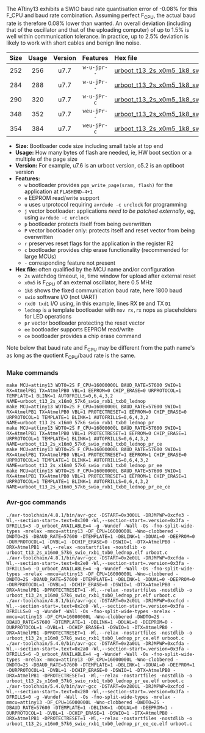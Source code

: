 The ATtiny13 exhibits a SWIO baud rate quantisation error of -0.08% for this F_CPU and baud rate combination. Assuming perfect F<sub>CPU</sub>, the actual baud rate is therefore 0.08% lower than wanted. An overall deviation (including that of the oscillator and that of the uploading computer) of up to 1.5% is well within communication tolerance. In practice, up to 2.5% deviation is likely to work with short cables and benign line noise.

|Size|Usage|Version|Features|Hex file|
|:-:|:-:|:-:|:-:|:--|
|252|256|u7.7|`w-u-jpr--`|[urboot_t13_2s_x0m5_1k8_swio_rxb1_txb0_lednop.hex](https://raw.githubusercontent.com/stefanrueger/urboot.hex/main/mcus/attiny13/watchdog_2_s/external_oscillator_x/%2B0m500000_hz/%2B%2B%2B1k8_baud/swio_rxb1_txb0/lednop/urboot_t13_2s_x0m5_1k8_swio_rxb1_txb0_lednop.hex)|
|284|288|u7.7|`w-u-jPr--`|[urboot_t13_2s_x0m5_1k8_swio_rxb1_txb0_lednop_pr.hex](https://raw.githubusercontent.com/stefanrueger/urboot.hex/main/mcus/attiny13/watchdog_2_s/external_oscillator_x/%2B0m500000_hz/%2B%2B%2B1k8_baud/swio_rxb1_txb0/lednop/urboot_t13_2s_x0m5_1k8_swio_rxb1_txb0_lednop_pr.hex)|
|290|320|u7.7|`w-u-jPr-c`|[urboot_t13_2s_x0m5_1k8_swio_rxb1_txb0_lednop_pr_ce.hex](https://raw.githubusercontent.com/stefanrueger/urboot.hex/main/mcus/attiny13/watchdog_2_s/external_oscillator_x/%2B0m500000_hz/%2B%2B%2B1k8_baud/swio_rxb1_txb0/lednop/urboot_t13_2s_x0m5_1k8_swio_rxb1_txb0_lednop_pr_ce.hex)|
|348|352|u7.7|`weu-jPr--`|[urboot_t13_2s_x0m5_1k8_swio_rxb1_txb0_lednop_pr_ee.hex](https://raw.githubusercontent.com/stefanrueger/urboot.hex/main/mcus/attiny13/watchdog_2_s/external_oscillator_x/%2B0m500000_hz/%2B%2B%2B1k8_baud/swio_rxb1_txb0/lednop/urboot_t13_2s_x0m5_1k8_swio_rxb1_txb0_lednop_pr_ee.hex)|
|354|384|u7.7|`weu-jPr-c`|[urboot_t13_2s_x0m5_1k8_swio_rxb1_txb0_lednop_pr_ee_ce.hex](https://raw.githubusercontent.com/stefanrueger/urboot.hex/main/mcus/attiny13/watchdog_2_s/external_oscillator_x/%2B0m500000_hz/%2B%2B%2B1k8_baud/swio_rxb1_txb0/lednop/urboot_t13_2s_x0m5_1k8_swio_rxb1_txb0_lednop_pr_ee_ce.hex)|

- **Size:** Bootloader code size including small table at top end
- **Usage:** How many bytes of flash are needed, ie, HW boot section or a multiple of the page size
- **Version:** For example, u7.6 is an urboot version, o5.2 is an optiboot version
- **Features:**
  + `w` bootloader provides `pgm_write_page(sram, flash)` for the application at `FLASHEND-4+1`
  + `e` EEPROM read/write support
  + `u` uses urprotocol requiring `avrdude -c urclock` for programming
  + `j` vector bootloader: applications *need to be patched externally*, eg, using `avrdude -c urclock`
  + `p` bootloader protects itself from being overwritten
  + `P` vector bootloader only: protects itself and reset vector from being overwritten
  + `r` preserves reset flags for the application in the register R2
  + `c` bootloader provides chip erase functionality (recommended for large MCUs)
  + `-` corresponding feature not present
- **Hex file:** often qualified by the MCU name and/or configuration
  + `2s` watchdog timeout, ie, time window for upload after external reset
  + `x0m5` is F<sub>CPU</sub> of an external oscillator, here 0.5 MHz
  + `1k8` shows the fixed communication baud rate, here 1800 baud
  + `swio` software I/O (not UART)
  + `rxd0 txd1` I/O using, in this example, lines RX `D0` and TX `D1`
  + `lednop` is a template bootloader with `mov rx,rx` nops as placeholders for LED operations
  + `pr` vector bootloader protecting the reset vector
  + `ee` bootloader supports EEPROM read/write
  + `ce` bootloader provides a chip erase command


Note below that baud rate and F<sub>CPU</sub> may be different from the path name's as long as the quotient F<sub>CPU</sub>/baud rate is the same.

### Make commands
```
make MCU=attiny13 WDTO=2S F_CPU=16000000L BAUD_RATE=57600 SWIO=1 RX=AtmelPB1 TX=AtmelPB0 VBL=1 EEPROM=0 CHIP_ERASE=0 URPROTOCOL=1 TEMPLATE=1 BLINK=1 AUTOFRILLS=0,6,4,3,2 NAME=urboot_t13_2s_x16m0_57k6_swio_rxb1_txb0_lednop
make MCU=attiny13 WDTO=2S F_CPU=16000000L BAUD_RATE=57600 SWIO=1 RX=AtmelPB1 TX=AtmelPB0 VBL=1 PROTECTRESET=1 EEPROM=0 CHIP_ERASE=0 URPROTOCOL=1 TEMPLATE=1 BLINK=1 AUTOFRILLS=0,6,4,3,2 NAME=urboot_t13_2s_x16m0_57k6_swio_rxb1_txb0_lednop_pr
make MCU=attiny13 WDTO=2S F_CPU=16000000L BAUD_RATE=57600 SWIO=1 RX=AtmelPB1 TX=AtmelPB0 VBL=1 PROTECTRESET=1 EEPROM=0 CHIP_ERASE=1 URPROTOCOL=1 TEMPLATE=1 BLINK=1 AUTOFRILLS=0,6,4,3,2 NAME=urboot_t13_2s_x16m0_57k6_swio_rxb1_txb0_lednop_pr_ce
make MCU=attiny13 WDTO=2S F_CPU=16000000L BAUD_RATE=57600 SWIO=1 RX=AtmelPB1 TX=AtmelPB0 VBL=1 PROTECTRESET=1 EEPROM=1 CHIP_ERASE=0 URPROTOCOL=1 TEMPLATE=1 BLINK=1 AUTOFRILLS=0,6,4,3,2 NAME=urboot_t13_2s_x16m0_57k6_swio_rxb1_txb0_lednop_pr_ee
make MCU=attiny13 WDTO=2S F_CPU=16000000L BAUD_RATE=57600 SWIO=1 RX=AtmelPB1 TX=AtmelPB0 VBL=1 PROTECTRESET=1 EEPROM=1 CHIP_ERASE=1 URPROTOCOL=1 TEMPLATE=1 BLINK=1 AUTOFRILLS=0,6,4,3,2 NAME=urboot_t13_2s_x16m0_57k6_swio_rxb1_txb0_lednop_pr_ee_ce
```

### Avr-gcc commands
```
./avr-toolchain/4.8.1/bin/avr-gcc -DSTART=0x300UL -DRJMPWP=0xcfe3 -Wl,--section-start=.text=0x300 -Wl,--section-start=.version=0x3fa -DFRILLS=3 -D_urboot_AVAILABLE=4 -g -Wundef -Wall -Os -fno-split-wide-types -mrelax -mmcu=attiny13 -DF_CPU=16000000L -Wno-clobbered -DWDTO=2S -DBAUD_RATE=57600 -DTEMPLATE=1 -DBLINK=1 -DDUAL=0 -DEEPROM=0 -DURPROTOCOL=1 -DVBL=1 -DCHIP_ERASE=0 -DSWIO=1 -DTX=AtmelPB0 -DRX=AtmelPB1 -Wl,--relax -nostartfiles -nostdlib -o urboot_t13_2s_x16m0_57k6_swio_rxb1_txb0_lednop.elf urboot.c
./avr-toolchain/4.8.1/bin/avr-gcc -DSTART=0x2e0UL -DRJMPWP=0xcfda -Wl,--section-start=.text=0x2e0 -Wl,--section-start=.version=0x3fa -DFRILLS=6 -D_urboot_AVAILABLE=4 -g -Wundef -Wall -Os -fno-split-wide-types -mrelax -mmcu=attiny13 -DF_CPU=16000000L -Wno-clobbered -DWDTO=2S -DBAUD_RATE=57600 -DTEMPLATE=1 -DBLINK=1 -DDUAL=0 -DEEPROM=0 -DURPROTOCOL=1 -DVBL=1 -DCHIP_ERASE=0 -DSWIO=1 -DTX=AtmelPB0 -DRX=AtmelPB1 -DPROTECTRESET=1 -Wl,--relax -nostartfiles -nostdlib -o urboot_t13_2s_x16m0_57k6_swio_rxb1_txb0_lednop_pr.elf urboot.c
./avr-toolchain/4.8.1/bin/avr-gcc -DSTART=0x2c0UL -DRJMPWP=0xcfcd -Wl,--section-start=.text=0x2c0 -Wl,--section-start=.version=0x3fa -DFRILLS=0 -g -Wundef -Wall -Os -fno-split-wide-types -mrelax -mmcu=attiny13 -DF_CPU=16000000L -Wno-clobbered -DWDTO=2S -DBAUD_RATE=57600 -DTEMPLATE=1 -DBLINK=1 -DDUAL=0 -DEEPROM=0 -DURPROTOCOL=1 -DVBL=1 -DCHIP_ERASE=1 -DSWIO=1 -DTX=AtmelPB0 -DRX=AtmelPB1 -DPROTECTRESET=1 -Wl,--relax -nostartfiles -nostdlib -o urboot_t13_2s_x16m0_57k6_swio_rxb1_txb0_lednop_pr_ce.elf urboot.c
./avr-toolchain/5.4.0/bin/avr-gcc -DSTART=0x2a0UL -DRJMPWP=0xcfda -Wl,--section-start=.text=0x2a0 -Wl,--section-start=.version=0x3fa -DFRILLS=6 -D_urboot_AVAILABLE=4 -g -Wundef -Wall -Os -fno-split-wide-types -mrelax -mmcu=attiny13 -DF_CPU=16000000L -Wno-clobbered -DWDTO=2S -DBAUD_RATE=57600 -DTEMPLATE=1 -DBLINK=1 -DDUAL=0 -DEEPROM=1 -DURPROTOCOL=1 -DVBL=1 -DCHIP_ERASE=0 -DSWIO=1 -DTX=AtmelPB0 -DRX=AtmelPB1 -DPROTECTRESET=1 -Wl,--relax -nostartfiles -nostdlib -o urboot_t13_2s_x16m0_57k6_swio_rxb1_txb0_lednop_pr_ee.elf urboot.c
./avr-toolchain/5.4.0/bin/avr-gcc -DSTART=0x280UL -DRJMPWP=0xcfcd -Wl,--section-start=.text=0x280 -Wl,--section-start=.version=0x3fa -DFRILLS=0 -g -Wundef -Wall -Os -fno-split-wide-types -mrelax -mmcu=attiny13 -DF_CPU=16000000L -Wno-clobbered -DWDTO=2S -DBAUD_RATE=57600 -DTEMPLATE=1 -DBLINK=1 -DDUAL=0 -DEEPROM=1 -DURPROTOCOL=1 -DVBL=1 -DCHIP_ERASE=1 -DSWIO=1 -DTX=AtmelPB0 -DRX=AtmelPB1 -DPROTECTRESET=1 -Wl,--relax -nostartfiles -nostdlib -o urboot_t13_2s_x16m0_57k6_swio_rxb1_txb0_lednop_pr_ee_ce.elf urboot.c
```

